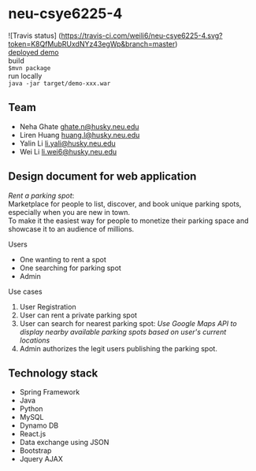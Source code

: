 # neu-csye6225-4
![Travis status] (https://travis-ci.com/weili6/neu-csye6225-4.svg?token=K8QfMubRUxdNYz43egWp&branch=master)  
[deployed demo](http://ec2-52-33-87-139.us-west-2.compute.amazonaws.com:8080/demo/)  
build  
`$mvn package`  
run locally  
`java -jar target/demo-xxx.war`  
## Team
- Neha Ghate ghate.n@husky.neu.edu
- Liren Huang huang.l@husky.neu.edu
- Yalin Li li.yali@husky.neu.edu
- Wei Li li.wei6@husky.neu.edu


## Design document for web application
_Rent a parking spot_:  
Marketplace for people to list, discover, and book unique parking spots, especially when you are new in town.  
To make it the easiest way for people to monetize their parking space and showcase it to an audience of millions.


Users
- One wanting to rent a spot
- One searching for parking spot
- Admin

Use cases

1. User Registration
2. User can rent a private parking spot
3. User can search for nearest parking spot:
_Use Google Maps API to display nearby available parking spots based on user's current locations_
4. Admin authorizes the legit users publishing the parking spot.

## Technology stack

- Spring Framework
- Java
- Python
- MySQL
- Dynamo DB
- React.js
- Data exchange using JSON
- Bootstrap
- Jquery AJAX
